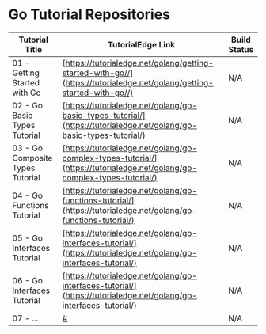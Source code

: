 Go Tutorial Repositories
==========================

| Tutorial Title  | TutorialEdge Link | Build Status |
| ------------- | ------------- | ------------------ |
| 01 - Getting Started with Go  | [https://tutorialedge.net/golang/getting-started-with-go//](https://tutorialedge.net/golang/getting-started-with-go//)  | N/A |
| 02 - Go Basic Types Tutorial  | [https://tutorialedge.net/golang/go-basic-types-tutorial/](https://tutorialedge.net/golang/go-basic-types-tutorial/)  | N/A |
| 03 - Go Composite Types Tutorial  | [https://tutorialedge.net/golang/go-complex-types-tutorial/](https://tutorialedge.net/golang/go-complex-types-tutorial/)  | N/A |
| 04 - Go Functions Tutorial  | [https://tutorialedge.net/golang/go-functions-tutorial/](https://tutorialedge.net/golang/go-functions-tutorial/)  | N/A |
| 05 - Go Interfaces Tutorial  | [https://tutorialedge.net/golang/go-interfaces-tutorial/](https://tutorialedge.net/golang/go-interfaces-tutorial/)  | N/A |
| 06 - Go Interfaces Tutorial  | [https://tutorialedge.net/golang/go-interfaces-tutorial/](https://tutorialedge.net/golang/go-interfaces-tutorial/)  | N/A |
| 07 - ...  | [#](#)  | N/A |
